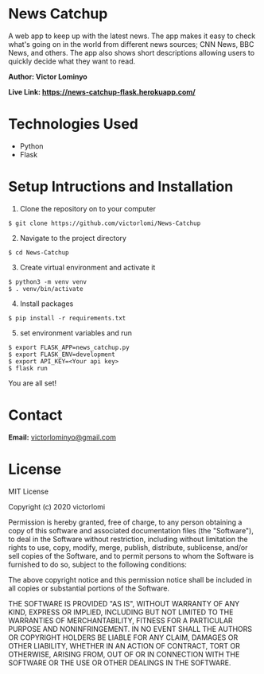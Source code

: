 # News Catchup
A web app to keep up with the latest news. The app makes it easy to check what's going on in the world from different news sources; CNN News, BBC News, and others. The app also shows short descriptions allowing users to quickly decide what they want to read.

**Author: Victor Lominyo**

**Live Link: https://news-catchup-flask.herokuapp.com/**


Technologies Used
=
- Python 
- Flask


Setup Intructions and Installation
=
1. Clone the repository on to your computer

```
$ git clone https://github.com/victorlomi/News-Catchup
```

2. Navigate to the project directory 

```
$ cd News-Catchup
```

3. Create virtual environment and activate it

```
$ python3 -m venv venv
$ . venv/bin/activate
``` 

4. Install packages

```
$ pip install -r requirements.txt
```

5. set environment variables and run

```
$ export FLASK_APP=news_catchup.py
$ export FLASK_ENV=development
$ export API_KEY=<Your api key>
$ flask run
```

You are all set!

Contact
=
**Email:** victorlominyo@gmail.com

License
=
MIT License

Copyright (c) 2020 victorlomi

Permission is hereby granted, free of charge, to any person obtaining a copy
of this software and associated documentation files (the "Software"), to deal
in the Software without restriction, including without limitation the rights
to use, copy, modify, merge, publish, distribute, sublicense, and/or sell
copies of the Software, and to permit persons to whom the Software is
furnished to do so, subject to the following conditions:

The above copyright notice and this permission notice shall be included in all
copies or substantial portions of the Software.

THE SOFTWARE IS PROVIDED "AS IS", WITHOUT WARRANTY OF ANY KIND, EXPRESS OR
IMPLIED, INCLUDING BUT NOT LIMITED TO THE WARRANTIES OF MERCHANTABILITY,
FITNESS FOR A PARTICULAR PURPOSE AND NONINFRINGEMENT. IN NO EVENT SHALL THE
AUTHORS OR COPYRIGHT HOLDERS BE LIABLE FOR ANY CLAIM, DAMAGES OR OTHER
LIABILITY, WHETHER IN AN ACTION OF CONTRACT, TORT OR OTHERWISE, ARISING FROM,
OUT OF OR IN CONNECTION WITH THE SOFTWARE OR THE USE OR OTHER DEALINGS IN THE
SOFTWARE.